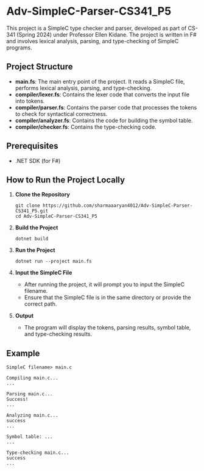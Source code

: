 # Adv-SimpleC-Parser-CS341_P5

This project is a SimpleC type checker and parser, developed as part of CS-341 (Spring 2024) under Professor Ellen Kidane. The project is written in F# and involves lexical analysis, parsing, and type-checking of SimpleC programs.

## Project Structure

- **main.fs**: The main entry point of the project. It reads a SimpleC file, performs lexical analysis, parsing, and type-checking.
- **compiler/lexer.fs**: Contains the lexer code that converts the input file into tokens.
- **compiler/parser.fs**: Contains the parser code that processes the tokens to check for syntactical correctness.
- **compiler/analyzer.fs**: Contains the code for building the symbol table.
- **compiler/checker.fs**: Contains the type-checking code.

## Prerequisites

- .NET SDK (for F#)

## How to Run the Project Locally

1. **Clone the Repository**
   ```
   git clone https://github.com/sharmaaaryan4012/Adv-SimpleC-Parser-CS341_P5.git
   cd Adv-SimpleC-Parser-CS341_P5
   ```

2. **Build the Project**
   ```
   dotnet build
   ```

3. **Run the Project**
   ```
   dotnet run --project main.fs
   ```

4. **Input the SimpleC File**
   - After running the project, it will prompt you to input the SimpleC filename.
   - Ensure that the SimpleC file is in the same directory or provide the correct path.

5. **Output**
   - The program will display the tokens, parsing results, symbol table, and type-checking results.

## Example

```
SimpleC filename> main.c

Compiling main.c...
...

Parsing main.c...
Success!
...

Analyzing main.c...
success
...

Symbol table: ...
...

Type-checking main.c...
success
...
```
